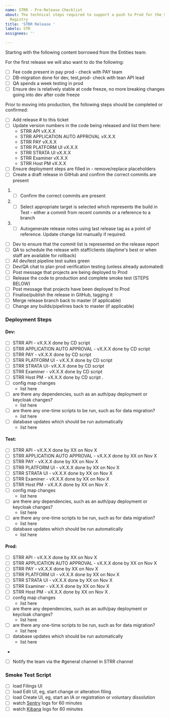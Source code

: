 ```yaml
---
name: STRR - Pre-Release Checklist
about: The technical steps required to support a push to Prod for the Short Term Rental
  Registry
title: 'STRR Release '
labels: STR
assignees: ''

---
```


Starting with the following content borrowed from the Entities team:

For the first release we will also want to do the following:
- [ ] Fee code present in pay prod - check with PAY team
- [ ] DB-migration done for dev, test,prod- check with tean API lead
- [ ] QA spends a week testing in prod
- [ ] Ensure dev is relatively stable at code freeze, no more breaking changes going into dev after code freeze

Prior to moving into production, the following steps should be completed or confirmed:
- [ ] Add release # to this ticket
- [ ] Update version numbers in the code being released and list them here:
  - STRR API vX.X.X
  - STRR APPLICATION AUTO APPROVAL vX.X.X
  - STRR PAY vX.X.X
  - STRR PLATFORM UI vX.X.X
  - STRR STRATA UI vX.X.X
  - STRR Examiner vX.X.X
  - STRR Host PM vX.X.X
- [ ] Ensure deployment steps are filled in - remove/replace placeholders
- [ ] Create a draft release in GitHub and confirm the correct commits are present
 1. - [ ] Confirm the correct commits are present
 2. - [ ] Select appropriate target is selected which represents the build in Test - either a commit from recent commits or a reference to a branch
 3. - [ ] Autogenerate release notes using last release tag as a point of reference. Update change list manually if required.
- [ ] Dev to ensure that the commit list is represented on the release report
- [ ] QA to schedule the release with staff/clients (daytime's best or when staff are available for rollback)
- [ ] All dev/test pipeline test suites green
- [ ] Dev/QA chat to plan prod verification testing (unless already automated)
- [ ] Post message that projects are being deployed to Prod
- [ ] Release the code to production and complete smoke test (STEPS BELOW)
- [ ] Post message that projects have been deployed to Prod
- [ ] Finalise/publish the release in GitHub, tagging it
- [ ] Merge release branch back to master (if applicable)
- [ ] Change any builds/pipelines back to master (if applicable)

### Deployment Steps

#### Dev:
- [ ] STRR API - vX.X.X done by CD script
- [ ] STRR APPLICATION AUTO APPROVAL - vX.X.X done by CD script
- [ ] STRR PAY - vX.X.X done by CD script
- [ ] STRR PLATFORM UI - vX.X.X done by CD script
- [ ] STRR STRATA UI- vX.X.X done by CD script
- [ ] STRR Examiner - vX.X.X done by CD script
- [ ] STRR Host PM - vX.X.X done by CD script
.
- [ ] config map changes
  - list here
- [ ] are there any dependencies, such as an auth/pay deployment or keycloak changes?
  - list here
- [ ] are there any one-time scripts to be run, such as for data migration?
  - list here
- [ ] database updates which should be run automatically
  - list here

#### Test:
- [ ] STRR API - vX.X.X done by XX on Nov X
- [ ] STRR APPLICATION AUTO APPROVAL - vX.X.X done by XX on Nov X
- [ ] STRR PAY - vX.X.X done by XX on Nov X
- [ ] STRR PLATFORM UI - vX.X.X done by XX on Nov X
- [ ] STRR STRATA UI - vX.X.X done by XX on Nov X
- [ ] STRR Examiner - vX.X.X done by XX on Nov X
- [ ] STRR Host PM - vX.X.X done by XX on Nov X
.
- [ ] config map changes
  - list here
- [ ] are there any dependencies, such as an auth/pay deployment or keycloak changes?
  - list here
- [ ] are there any one-time scripts to be run, such as for data migration?
  - list here
- [ ] database updates which should be run automatically
  - list here

#### Prod:
- [ ] STRR API - vX.X.X done by XX on Nov X
- [ ] STRR APPLICATION AUTO APPROVAL - vX.X.X done by XX on Nov X
- [ ] STRR PAY - vX.X.X done by XX on Nov X
- [ ] STRR PLATFORM UI - vX.X.X done by XX on Nov X
- [ ] STRR STRATA UI - vX.X.X done by XX on Nov X
- [ ] STRR Examiner - vX.X.X done by XX on Nov X
- [ ] STRR Host PM - vX.X.X done by XX on Nov X
.
- [ ] config map changes
  - list here
- [ ] are there any dependencies, such as an auth/pay deployment or keycloak changes?
  - list here
- [ ] are there any one-time scripts to be run, such as for data migration?
  - list here
- [ ] database updates which should be run automatically
  - list here
-
- [ ] Notify the team via the #general channel in STRR channel

### Smoke Test Script
- [ ] load Filings UI
- [ ] load Edit UI, eg, start change or alteration filing
- [ ] load Create UI, eg, start an IA or registration or voluntary dissolution
- [ ] watch [Sentry](https://sentry.io/organizations/registries/issues/?project=1533020) logs for 60 minutes
- [ ] watch [Kibana](https://kibana.pathfinder.gov.bc.ca/) logs for 60 minutes
